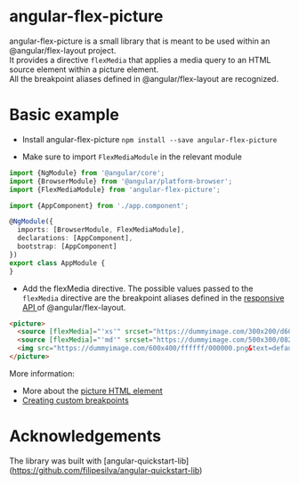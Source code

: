 # angular-flex-picture

angular-flex-picture is a small library that is meant to be used within an @angular/flex-layout project.  
It provides a directive `flexMedia` that applies a media query to an HTML source element within a picture element.  
All the breakpoint aliases defined in @angular/flex-layout are recognized.  


# Basic example

* Install angular-flex-picture `npm install --save angular-flex-picture`  

* Make sure to import `FlexMediaModule` in the relevant module
```typescript
import {NgModule} from '@angular/core';
import {BrowserModule} from '@angular/platform-browser';
import {FlexMediaModule} from 'angular-flex-picture';

import {AppComponent} from './app.component';

@NgModule({
  imports: [BrowserModule, FlexMediaModule],
  declarations: [AppComponent],
  bootstrap: [AppComponent]
})
export class AppModule {
}
```

* Add the flexMedia directive. The possible values passed to the `flexMedia` directive are the breakpoint aliases defined in the 
[responsive API ](https://github.com/angular/flex-layout/wiki/Responsive-API#mediaqueries-and-aliases) of @angular/flex-layout.

```html
<picture>
  <source [flexMedia]="'xs'" srcset="https://dummyimage.com/300x200/d607d6/fff.png&text=xs">
  <source [flexMedia]="'md'" srcset="https://dummyimage.com/500x300/0820d4/fff.png&text=md">
  <img src="https://dummyimage.com/600x400/ffffff/000000.png&text=default" style="width:auto;">
</picture>
```

More information:
- More about the [ picture HTML element ](https://developer.mozilla.org/en-US/docs/Web/HTML/Element/picture)
- [ Creating custom breakpoints](https://github.com/angular/flex-layout/wiki/Custom-Breakpoints)

# Acknowledgements
The library was built with [angular-quickstart-lib] (https://github.com/filipesilva/angular-quickstart-lib)


